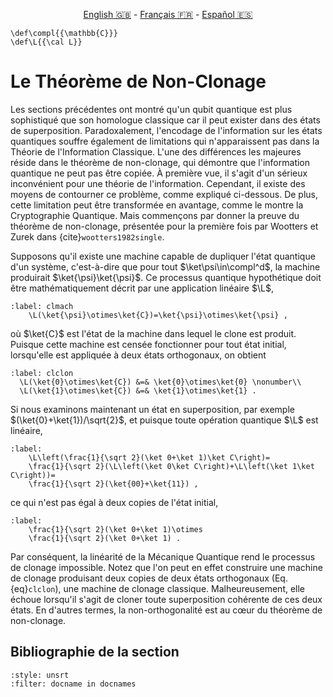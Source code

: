 <p style="text-align: center;">
    <a id="linken" href="../../../../en/content/index.html">English &#x1F1EC;&#x1F1E7;</a> - 
    <a id="linkfr" href="../../../../fr/content/index.html">Français &#x1F1EB;&#x1F1F7;</a> - 
    <a id="linkes" href="../../../../es/content/index.html">Español &#x1F1EA;&#x1F1F8;</a>
</p>
<script>
    currentPage = window.location.href;
    beforeLang = currentPage.slice(0, currentPage.indexOf("content") - 3);
    afterLang = currentPage.slice(currentPage.indexOf("content"));
    document.getElementById("linken").href = beforeLang + "en/" + afterLang;
    document.getElementById("linkfr").href = beforeLang + "fr/" + afterLang;
    document.getElementById("linkes").href = beforeLang + "es/" + afterLang;
</script>


```{math}
\def\compl{{\mathbb{C}}}
\def\L{{\cal L}}
```

# Le Théorème de Non-Clonage


Les sections précédentes ont montré qu'un qubit quantique est plus sophistiqué que son homologue classique car il peut exister dans des états de superposition. Paradoxalement, l'encodage de l'information sur les états quantiques souffre également de limitations qui n'apparaissent pas dans la Théorie de l'Information Classique. L'une des différences les majeures réside dans le théorème de non-clonage, qui démontre que l'information quantique ne peut pas être copiée. À première vue, il s'agit d'un sérieux inconvénient pour une théorie de l'information. Cependant, il existe des moyens de contourner ce problème, comme expliqué ci-dessous. De plus, cette limitation peut être transformée en avantage, comme le montre la Cryptographie Quantique. Mais commençons par donner  la preuve du théorème de non-clonage, présentée pour la première fois par Wootters et Zurek dans {cite}`wootters1982single`.


<!--Hippo: not exactly… say a bit more about the history or give ref ?-->


Supposons qu'il existe une machine capable de dupliquer l'état quantique d'un système, c'est-à-dire que pour tout $\ket\psi\in\compl^d$, la machine produirait $\ket{\psi}\ket{\psi}$. Ce processus quantique hypothétique doit être mathématiquement décrit par une application linéaire $\L$,
```{math}
:label: clmach
    \L(\ket{\psi}\otimes\ket{C})=\ket{\psi}\otimes\ket{\psi} ,
```

où $\ket{C}$ est l'état de la machine dans lequel le clone est produit. Puisque cette machine est censée fonctionner pour tout état initial, lorsqu'elle est appliquée à deux états orthogonaux, on obtient
```{math}
:label: clclon
  \L(\ket{0}\otimes\ket{C}) &=& \ket{0}\otimes\ket{0} \nonumber\\
  \L(\ket{1}\otimes\ket{C}) &=& \ket{1}\otimes\ket{1} .
```

Si nous examinons maintenant un état en superposition, par exemple $(\ket{0}+\ket{1})/\sqrt{2}$, et puisque toute opération quantique $\L$ est linéaire,

```{math}
:label: 
    \L\left(\frac{1}{\sqrt 2}(\ket 0+\ket 1)\ket C\right)=
    \frac{1}{\sqrt 2}(\L\left(\ket 0\ket C\right)+\L\left(\ket 1\ket C\right))=
    \frac{1}{\sqrt 2}(\ket{00}+\ket{11}) ,
```

ce qui n'est pas égal à deux copies de l'état initial,

```{math}
:label: 
    \frac{1}{\sqrt 2}(\ket 0+\ket 1)\otimes
    \frac{1}{\sqrt 2}(\ket 0+\ket 1) .
```

Par conséquent, la linéarité de la Mécanique Quantique rend le processus de clonage impossible. Notez que l'on peut en effet construire une machine de clonage produisant deux copies de deux états orthogonaux (Eq. {eq}`clclon`), une machine de clonage classique. Malheureusement, elle échoue lorsqu'il s'agit de cloner toute superposition cohérente de ces deux états. En d'autres termes, la non-orthogonalité est au cœur du théorème de non-clonage.

## Bibliographie de la section
```{bibliography}
:style: unsrt
:filter: docname in docnames
```


